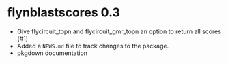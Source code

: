 # flynblastscores 0.3

* Give flycircuit_topn and flycircuit_gmr_topn an option to return all scores 
  (#1)
* Added a `NEWS.md` file to track changes to the package.
* pkgdown documentation

